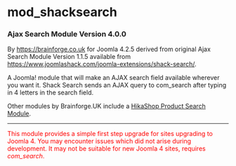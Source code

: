 # mod_shacksearch
<h3>Ajax Search Module Version 4.0.0</h3>
By <a href='https://brainforge.co.uk' target='_blank'>https://brainforge.co.uk</a>
for Joomla 4.2.5 derived from original Ajax Search Module Version 1.1.5
available from
<a href='https://www.joomlashack.com/joomla-extensions/shack-search/' target='_blank'>https://www.joomlashack.com/joomla-extensions/shack-search/</a>.


A Joomla! module that will make an AJAX search field available wherever you want it.  Shack Search sends an AJAX query to com_search after typing in 4 letters in the search field.


Other modules by Brainforge.UK include a <a href="https://www.brainforge.co.uk/hikashop-menu-for-products-listing/product/39-hikashop-product-search-module" target="_blank">HikaShop Product Search Module</a>.

<hr/>
<span style='color:#ff0000;'>
This module provides a simple first step upgrade for sites upgrading to Joomla 4.
You may encounter issues which did not arise during development.
It may not be suitable for new Joomla 4 sites, requires <i>com_search</i>. 
</span>